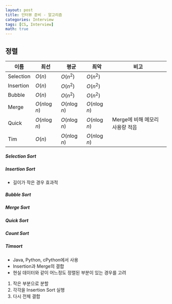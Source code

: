 ```yaml
---
layout: post
title: 인터뷰 준비 - 알고리즘
categories: Interview
tags: [CS, Interview]
math: true
---
```


## 정렬

| 이름      | 최선          | 평균          | 최악          | 비고                            |
| --------- | ------------- | ------------- | ------------- | ------------------------------- |
| Selection | $O(n)$        | $O(n^2)$      | $O(n^2)$      |                                 |
| Insertion | $O(n)$        | $O(n^2)$      | $O(n^2)$      |                                 |
| Bubble    | $O(n)$        | $O(n^2)$      | $O(n^2)$      |                                 |
| Merge     | $O(n \log n)$ | $O(n \log n)$ | $O(n \log n)$ |                                 |
| Quick     | $O(n \log n)$ | $O(n \log n)$ | $O(n \log n)$ | Merge에 비해 메모리 사용량 적음 |
| Tim       | $O(n)$        | $O(n \log n)$ | $O(n \log n)$ |                                 |

##### Selection Sort

##### Insertion Sort

- 길이가 작은 경우 효과적

##### Bubble Sort

##### Merge Sort

##### Quick Sort

##### Count Sort

##### Timsort

- Java, Python, cPython에서 사용
- Insertion과 Merge의 결합
- 현실 데이터와 같이 어느정도 정렬된 부분이 있는 경우를 고려

1. 작은 부분으로 분할
2. 각각을 Insertion Sort 실행
3. 다시 전체 결합

